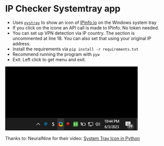 # IP Checker Systemtray app

- Uses [`pystray`](https://pystray.readthedocs.io/en/latest/index.html) to show an icon of [IPinfo.io](https://ipinfo.io) on the Windows system tray
- If you click on the icone an API call is made to IPinfo. No token needed.
- You can set up VPN detection via IP country. The section is uncommented at line 18. You can also set that using your original IP address.
- Install the requirements via `pip install -r requirements.txt`
- Recommend running the program with `pyw`
- Exit: Left click to get menu and exit.

![IP Checker Systemtray app](./demo.gif)

Thanks to: NeuralNine for their video: [System Tray Icon in Python](https://www.youtube.com/watch?v=BdQOFOyHgfk)